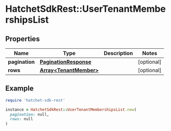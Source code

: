 # HatchetSdkRest::UserTenantMembershipsList

## Properties

| Name | Type | Description | Notes |
| ---- | ---- | ----------- | ----- |
| **pagination** | [**PaginationResponse**](PaginationResponse.md) |  | [optional] |
| **rows** | [**Array&lt;TenantMember&gt;**](TenantMember.md) |  | [optional] |

## Example

```ruby
require 'hatchet-sdk-rest'

instance = HatchetSdkRest::UserTenantMembershipsList.new(
  pagination: null,
  rows: null
)
```

